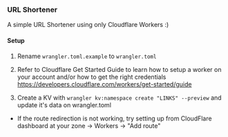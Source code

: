 ### URL Shortener

A simple URL Shortener using only Cloudflare Workers :)

#### Setup

1) Rename `wrangler.toml.example` to `wrangler.toml`

2) Refer to Cloudflare Get Started Guide to learn how to setup a worker on your account and/or how to get the right credentials https://developers.cloudflare.com/workers/get-started/guide

3) Create a KV with `wrangler kv:namespace create "LINKS" --preview` and update it's data on wrangler.toml

* If the route redirection is not working, try setting up from CloudFlare dashboard at your zone -> Workers -> "Add route"